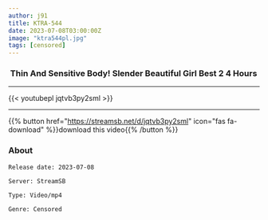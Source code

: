 ```yaml
---
author: j91
title: KTRA-544
date: 2023-07-08T03:00:00Z
image: "ktra544pl.jpg"
tags: [censored]
---
```


###  Thin And Sensitive Body! Slender Beautiful Girl Best 2 4 Hours
___

{{< youtubepl jqtvb3py2sml >}}
___

{{% button href="https://streamsb.net/d/jqtvb3py2sml" icon="fas fa-download" %}}download this video{{% /button %}}
### About

`Release date: 2023-07-08`

`Server: StreamSB`

`Type: Video/mp4`

`Genre:	Censored`